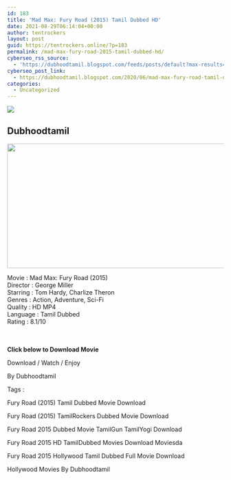 ```yaml
---
id: 183
title: 'Mad Max: Fury Road (2015) Tamil Dubbed HD'
date: 2021-08-29T06:14:04+00:00
author: tentrockers
layout: post
guid: https://tentrockers.online/?p=183
permalink: /mad-max-fury-road-2015-tamil-dubbed-hd/
cyberseo_rss_source:
  - 'https://dubhoodtamil.blogspot.com/feeds/posts/default?max-results=150&start-index=301'
cyberseo_post_link:
  - https://dubhoodtamil.blogspot.com/2020/06/mad-max-fury-road-tamil-dubbed-hd.html
categories:
  - Uncategorized
---
```

<div class="media_block">
  <img src="https://1.bp.blogspot.com/-GzYOo8E7-As/XtdLHZN805I/AAAAAAAABVw/pai3qeUakZIJW0OpIvPhTXMLVG-fONbfwCNcBGAsYHQ/s72-c/mad_max_fury_road_wide2.jpg" class="media_thumbnail" />
</div>

<div dir="ltr" trbidi="on" readability="23.055555555556">
  <h2>
    <span>Dubhoodtamil</span>
  </h2>
  
  <div class="separator">
    <a href="https://1.bp.blogspot.com/-GzYOo8E7-As/XtdLHZN805I/AAAAAAAABVw/pai3qeUakZIJW0OpIvPhTXMLVG-fONbfwCNcBGAsYHQ/s1600/mad_max_fury_road_wide2.jpg" imageanchor="1"><img loading="lazy" border="0" data-original-height="688" data-original-width="1500" height="290" src="https://1.bp.blogspot.com/-GzYOo8E7-As/XtdLHZN805I/AAAAAAAABVw/pai3qeUakZIJW0OpIvPhTXMLVG-fONbfwCNcBGAsYHQ/s640/mad_max_fury_road_wide2.jpg" width="640" /></a>
  </div>
  
  <p>
    <span>Movie<span> </span>:<span> </span>Mad Max: Fury Road (2015)</span><br /><span>Director<span> </span>:<span> </span>George Miller</span><br /><span>Starring<span> </span>:<span> </span>Tom Hardy, Charlize Theron</span><br /><span>Genres<span> </span>:<span> </span>Action, Adventure, Sci-Fi</span><br /><span>Quality<span> </span>:<span> </span>HD MP4</span><br /><span>Language<span> </span>:<span> </span>Tamil Dubbed</span><br /><span>Rating<span> </span>:<span> </span>8.1/10</span><br /><span><br /></span><br />
  </p>
  
  <p>
    <span><b>Click below to Download Movie</b></span>
  </p>
  
  <p>
    <span>Download / Watch / Enjoy</span>
  </p>
  
  <p>
    <span>By Dubhoodtamil</span>
  </p>
  
  <p>
    <span>Tags :</span>
  </p>
  
  <p>
    <span>Fury Road (2015) Tamil Dubbed Movie Download</span>
  </p>
  
  <p>
    <span>Fury Road (2015) TamilRockers Dubbed Movie Download</span>
  </p>
  
  <p>
    <span>Fury Road 2015 Dubbed Movie TamilGun TamilYogi Download</span>
  </p>
  
  <p>
    <span>Fury Road 2015 HD TamilDubbed Movies Download Moviesda</span>
  </p>
  
  <p>
    <span>Fury Road 2015 Hollywood Tamil Dubbed Full Movie Download</span>
  </p>
  
  <p>
    <span>Hollywood Movies By Dubhoodtamil</span>
  </p></p>
</div>